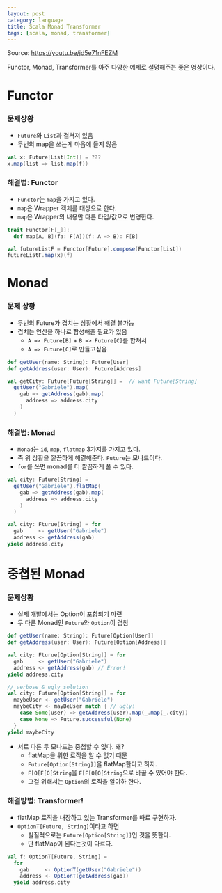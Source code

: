 ```yaml
---
layout: post
category: language
title: Scala Monad Transformer
tags: [scala, monad, transformer]
---
```


Source: <https://youtu.be/jd5e71nFEZM>

Functor, Monad, Transformer를 아주 다양한 예제로 설명해주는 좋은 영상이다.

# Functor

### 문제상황

- `Future`와 `List`과 겹쳐져 있음
- 두번의 map을 쓰는게 마음에 들지 않음

```scala
val x: Future[List[Int]] = ???
x.map(list => list.map(f))
```

### 해결법: Functor

- `Functor`는 `map`을 가지고 있다.
- `map`은 Wrapper 객체를 대상으로 한다.
- `map`은 Wrapper의 내용만 다른 타입/값으로 변경한다.

```scala
trait Functor[F[_]]:
  def map[A, B](fa: F[A])(f: A => B): F[B]

val futureListF = Functor[Future].compose(Functor[List])
futureListF.map(x)(f)
```

# Monad

### 문제 상황

- 두번의 Future가 겹치는 상황에서 해결 불가능
- 겹치는 연산을 하나로 합성해줄 필요가 있음
  - `A => Future[B]` + `B => Future[C]`를 합쳐서
  - `A => Future[C]`로 만들고싶음

```scala
def getUser(name: String): Future[User]
def getAddress(user: User): Future[Address]

val getCity: Future[Future[String]] =  // want Future[String]
  getUser("Gabriele").map(
    gab => getAddress(gab).map(
      address => address.city
    )
  )
```

### 해결법: Monad

- `Monad`는 `id`, `map`, `flatmap` 3가지를 가지고 있다.
- 즉 위 상황을 깔끔하게 해결해준다. `Future`는 모나드이다.
- `for`를 쓰면 monad를 더 깔끔하게 풀 수 있다.

```scala
val city: Future[String] = 
  getUser("Gabriele").flatMap(
    gab => getAddress(gab).map(
      address => address.city
    )
  )

val city: Fturue[String] = for
  gab     <- getUser("Gabriele")
  address <- getAddress(gab)
yield address.city
```

# 중쳡된 Monad

### 문제상황

- 실제 개발에서는 Option이 포함되기 마련
- 두 다른 Monad인 `Future`와 `Option`이 겹침

```scala
def getUser(name: String): Future[Option[User]]
def getAddress(user: User): Future[Option[Address]]

val city: Fturue[Option[String]] = for
  gab     <- getUser("Gabriele")
  address <- getAddress(gab) // Error!
yield address.city

// verbose & ugly solution
val city: Future[Option[String]] = for
  maybeUser <- getUser("Gabriele")
  maybeCity <- mayBeUser match { // ugly!
    case Some(user) => getAddress(user).map(_.map(_.city))
    case None => Future.successful(None)
  }
yield maybeCity
```

- 서로 다른 두 모나드는 중첩할 수 없다. 왜?
  - flatMap을 위한 로직을 알 수 없기 때문
  - `Future[Option[String]]`을 flatMap한다고 하자.
  - `F[O[F[O[String`을 `F[F[O[O[String`으로 바꿀 수 있어야 한다.
  - 그걸 위해서는 `Option`의 로직을 알야하 한다.

### 해결방법: Transformer!

- flatMap 로직을 내장하고 있는 Transformer를 따로 구현하자.
- `OptionT[Future, String]`이라고 하면
  - 실질적으로는 `Future[Option[String]]`인 것을 뜻한다.
  - 단 flatMap이 된다는것이 다르다.

```scala
val f: OptionT[Future, String] = 
  for
    gab     <- OptionT(getUser("Gabriele"))
    address <- OptionT(getAddress(gab))
  yield address.city
```